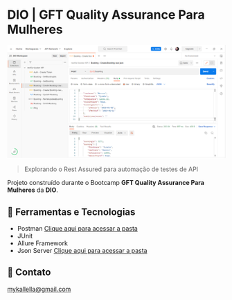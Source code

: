 # DIO | GFT Quality Assurance Para Mulheres

![preview](./github/preview.png)
 
 > Explorando o Rest Assured para automação de testes de API

 Projeto construído durante o Bootcamp **GFT Quality Assurance Para Mulheres** da **DIO**.

## 🔧 Ferramentas e Tecnologias

- Postman [Clique aqui para acessar a pasta](../PostmanCollection)
- JUnit
- Allure Framework
- Json Server  [Clique aqui para acessar a pasta](../JsonServer)

## 🔗 Contato

mykallella@gmail.com
